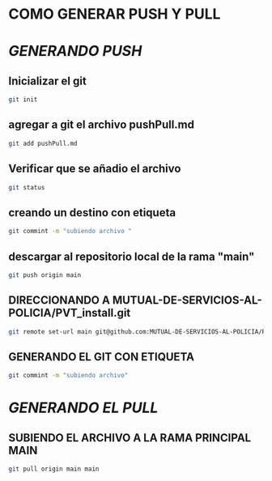 # COMO GENERAR PUSH Y PULL
  
# _GENERANDO PUSH_

## Inicializar el git
```sh
git init
 ```
 
## agregar a git el archivo pushPull.md
```sh 
git add pushPull.md
```

## Verificar que se añadio el archivo
```sh
git status
``` 

## creando un destino con etiqueta
```sh
git commint -m "subiendo archivo "
```

## descargar al repositorio local de la rama "main" 
```sh
git push origin main
```

   
## DIRECCIONANDO A MUTUAL-DE-SERVICIOS-AL-POLICIA/PVT_install.git
```sh
git remote set-url main git@github.com:MUTUAL-DE-SERVICIOS-AL-POLICIA/PVT_install.git
```

## GENERANDO EL GIT CON ETIQUETA
```sh
git commint -m "subiendo archivo"
```
# _GENERANDO EL PULL_
## SUBIENDO EL ARCHIVO A LA RAMA PRINCIPAL MAIN
```sh
git pull origin main main
``` 

